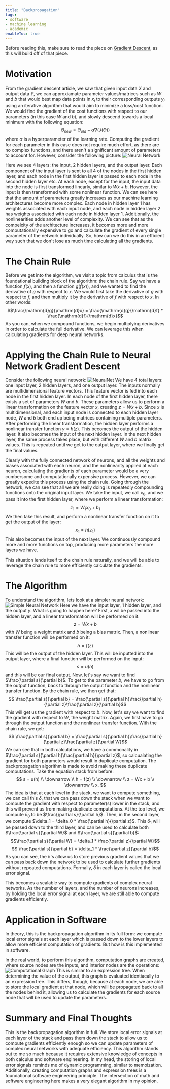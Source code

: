 ```yaml
---
title: "Backpropagation" 
tags:
- software
- machine learning
- academic
enableToc: true
---
```

Before reading this, make sure to read the piece on [Gradient Descent](GradDesc.md), as this will build off of that piece.

# Motivation
From the gradient descent article, we saw that given input data $X$ and output data $Y$, we can approxiamate parameter values/matrices such as $W$ and $b$ that would best map data points in $x_i$ to their corresponding outputs $y_i$ using an iterative algorithm that would aim to minimize a loss/cost function. We would find the gradient of the cost functions with respect to our parameters (in this case $W$ and $b$), and slowly descend towards a local minimum with the following equation:
$$\Theta_{new} = \Theta_{old} - \alpha\nabla(J(\Theta))$$
where $\alpha$ is a hyperparameter of the learning rate. Computing the gradient for each parameter in this case does not require much effort, as there are no complex functions, and there aren't a significant amount of parameters to account for.
However, consider the following picture:
![Neural Network](/notes/images/neuralnet.png)

Here we see 4 layers: the input, 2 hidden layers, and the output layer. Each component of the input layer is sent to all 4 of the nodes in the first hidden layer, and each node in the first hidden layer is passed to each node in the second hidden layer etc. At each node, except for the input, the input data into the node is first transformed linearly, similar to $Wx + b$. However, the input is then transformed with some nonlinear function. We can see here that the amount of parameters greatly increases as our machine learning architectures become more complex. Each node in hidden layer 1 has weights associated with each input node, and each node in hidden layer 2 has weights associated with each node in hidden layer 1. Additionally, the nonlinearities adds another level of complexity. We can see that as the compelxity of the architecture increases, it becomes more and more computationally expensive to go and calculate the gradient of every single parameter of the network individually. So, how can we do this in an efficient way such that we don't lose as much time calculating all the gradients.

# The Chain Rule
Before we get into the algorithm, we visit a topic from calculus that is the foundational building block of the algorithm: the chain rule. Say we have a function $f(x)$, and then a function $g(f(x))$, and we wanted to find the derivative of $g$ with respect to $x$. We would first take the derivative of $g$ with respect to $f$, and then multiply it by the derivative of $f$ with respect to $x$. In other words:
$$\frac{\mathrm{d}g}{\mathrm{d}x} = \frac{\mathrm{d}g}{\mathrm{d}f} * \frac{\mathrm{d}f}{\mathrm{d}x}$$
As you can, when we compound functions, we begin multiplying derivatives in order to calculate the full derivative. We can leverage this when calculating gradients for deep neural networks.
# Applying the Chain Rule to Neural Network Gradient Descent
Consider the following neural network:
![NeuralNet](/notes/images/neuralnet.png)
We have 4 total layers: one input layer, 2 hidden layers, and one output layer. The inputs normally are multidimensional feature vectors. This feature vector is fed into each node in the first hidden layer. In each node of the first hidden layer, there exists a set of parameters $W$ and $b$. These parameters allow us to perform a linear transformation on the feature vector $x$, creating $z = Wx + b$. Since $x$ is multidimensional, and each input node is connected to each hidden layer node, $W$ and $b$ both end up being matrices containing multiple parameters. After performing the linear transformation, the hidden layer performs a nonlinear transfer function $y = h(z)$. This becomes the output of the hidden layer. It also becomes the input of the next hidden layer. In the next hidden layer, the same process takes place, but with different $W$ and $b$ matrix values. This is repeated until we get to the output layer, where we finally get the final values.

Clearly with the fully connected network of neurons, and all the weights and biases associated with each neuron, and the nonlinearity applied at each neuron, calculating the gradients of each parameter would be a very cumbersome and computationally expensive process. However, we can greatly expedite this process using the chain rule. Going through the network, we can see that all we are really doing is repeatedly compounding functions onto the original input layer. We take the input, we call $x_0$, and we pass it into the first hidden layer, where we perform a linear transformation:
$$ z_1 = W_1x_0 + b_1 $$
We then take this result, and perform a nonlinear transfer function on it to get the output of the layer:
$$ x_1 = h(z_1) $$
This also becomes the input of the next layer. We continuously compound more and more functions on top, producing more parameters the more layers we have. 

This situation lends itself to the chain rule naturally, and we will be able to leverage the chain rule to more efficiently calculate the gradients.
# The Algorithm
To understand the algorithm, lets look at a simpler neural network:
![Simple Neural Network](/notes/images/SimpleNeuralNet.png)
Here we have the input layer, 1 hidden layer, and the output $y$. What is going to happen here? First, $x$ wil be passed into the hidden layer, and a linear transformation will be performed on it:
 $$z = Wx + b$$
with $W$ being a weight matrix and $b$ being a bias matrix. Then, a nonlinear transfer function will be performed on it:
$$ h = f(z) $$
This will be the output of the hidden layer. This will be inputted into the output layer, where a final function will be performed on the input:
$$ s = u(h) $$
and this will be our final output. Now, let's say we want to find $\frac{\partial s}{\partial b}$. To get to the parameter $b$, we have to go from the output function, back to through the output function and the nonlinear transfer function. By the chain rule, we then get that:
$$ \frac{\partial s}{\partial b} = \frac{\partial s}{\partial h}\frac{\partial h}{\partial z}\frac{\partial z}{\partial b}$$
This will get us the gradient with respect to $b$. Now, let's say we want to find the gradient with respect to $W$, the weight matrix. Again, we first have to go through the output function and the nonlinear transfer function. With the chain rule, we get:
$$ \frac{\partial s}{\partial b} = \frac{\partial s}{\partial h}\frac{\partial h}{\partial z}\frac{\partial z}{\partial W}$$
We can see that in both calculations, we have a commonality in $\frac{\partial s}{\partial h}\frac{\partial h}{\partial z}$, so calcualating the gradient for both parameters would result in duplicate computation. The backpropagation algorithm is made to avoid making these duplicate computations. Take the equation stack from before:
$$ s = u(h) \\ \downarrow \\ h = f(z) \\ \downarrow \\ z = Wx + b \\ \downarrow \\ x. $$
The idea is that at each level in the stack, we want to compute something, we can call this $\delta$, that we can pass down the stack when we want to compute the gradient with respect to parameter(s) lower in the stack, and this will prevent us from making duplicate computations. At the top level, we compute $\delta_0$ to be $\frac{\partial s}{\partial h}$. Then, in the second layer, we compute $\delta_1 = \delta_0 * \frac{\partial h}{\partial z}$. This $\delta_1$ will be passed down to the third layer, and can be used to calculate both $\frac{\partial s}{\partial W}$ and $\frac{\partial s}{\partial b}$:
$$\frac{\partial s}{\partial W} = \delta_1 * \frac{\partial z}{\partial W}$$ 
$$ \frac{\partial s}{\partial b} = \delta_1 * \frac{\partial z}{\partial b}$$
As you can see, the $\delta$'s allow us to store previous gradient values that we can pass back down the network to be used to calculate further gradients without repeated computations. Formally, $\delta$ in each layer is called the local error signal.

This becomes a scalable way to compute gradients of complex neural networks. As the number of layers, and the number of neurons increases, by holding the local error signal at each layer, we are still able to compute gradients efficiently.

# Application in Software
In theory, this is the backpropagation algorithm in its full form: we compute local error signals at each layer which is passed down to the lower layers to allow more efficient computation of gradients. But how is this implemented in software.

In the real world, to perform this algorithm, computation graphs are created, where source nodes are the inputs, and interior nodes are the operations:
![Computational Graph](/notes/images/CompGraph.png)
This is similar to an expression tree. When determining the value of the output, this graph is evaluated identiacally to an expression tree. This differs, though, because at each node, we are able to store the local gradient at that node, which will be propagated back to all the nodes behind it, allowing us to calculate the gradients for each source node that will be used to update the parameters.

# Summary and Final Thoughts
This is the backpropagation algorithm in full. We store local error signals at each layer of the stack and pass them down the stack to allow us to compute gradients efficiently enough so we can update parameters of complex neural networks with adequate efficiency. This algorithm stands out to me so much because it requires extensive knowledge of concepts in both calculus and software engineering. In my head, the storing of local error signals reminds me of dynamic programming, similar to memoization. Additionally, creating computation graphs and expression trees is a foundational software engineering principle. The intersection of math and software engineering here makes a very elegant algorithm in my opinion.
